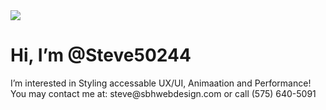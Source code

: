 <div>
<img src= url("https://www.sbhwebdesign.com/images/4-frames-w-bg")>
</div>
 <h1>Hi, I’m @Steve50244 </h1>
 <p>I’m interested in Styling accessable UX/UI, Animaation and Performance!
You may contact me at: <!--- (current as of: October 2021) --->
  steve@sbhwebdesign.com or 
  call (575) 640-5091</p>

